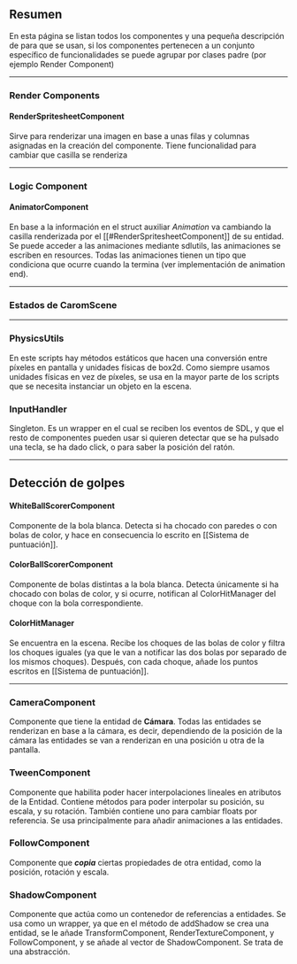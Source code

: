 
## Resumen

En esta página se listan todos los componentes y una pequeña descripción de para que se usan, si los componentes pertenecen a un conjunto específico de funcionalidades se puede agrupar por clases padre (por ejemplo Render Component)

---
### Render Components
#### RenderSpritesheetComponent

Sirve para renderizar una imagen en base a unas filas y columnas asignadas en la creación del componente. Tiene funcionalidad para cambiar que casilla se renderiza

---

### Logic Component

#### AnimatorComponent

En base a la información en el struct auxiliar *Animation* va cambiando la casilla renderizada por el [[#RenderSpritesheetComponent]] de su entidad. Se puede acceder a las animaciones mediante sdlutils, las animaciones se escriben en resources. Todas las animaciones tienen un tipo que condiciona que ocurre cuando la termina (ver implementación de animation end).

---
### Estados de CaromScene

---

### PhysicsUtils

En este scripts hay métodos estáticos que hacen una conversión entre píxeles en pantalla y unidades físicas de box2d. Como siempre usamos unidades físicas en vez de píxeles, se usa en la mayor parte de los scripts que se necesita instanciar un objeto en la escena.

### InputHandler

Singleton. Es un wrapper en el cual se reciben los eventos de SDL, y que el resto de componentes pueden usar si quieren detectar que se ha pulsado una tecla, se ha dado click, o para saber la posición del ratón.


---
## Detección de golpes


#### WhiteBallScorerComponent

Componente de la bola blanca. Detecta si ha chocado con paredes o con bolas de color, y hace en consecuencia lo escrito en [[Sistema de puntuación]]. 

#### ColorBallScorerComponent

Componente de bolas distintas a la bola blanca. Detecta únicamente si ha chocado con bolas de color, y si ocurre, notifican al ColorHitManager del choque con la bola correspondiente.

#### ColorHitManager

Se encuentra en la escena. Recibe los choques de las bolas de color y filtra los choques iguales (ya que le van a notificar las dos bolas por separado de los mismos choques). Después, con cada choque, añade los puntos escritos en [[Sistema de puntuación]].

---
### CameraComponent

Componente que tiene la entidad de **Cámara**. Todas las entidades se renderizan en base a la cámara, es decir, dependiendo de la posición de la cámara las entidades se van a renderizan en una posición u otra de la pantalla.

### TweenComponent

Componente que habilita poder hacer interpolaciones lineales en atributos de la Entidad. Contiene métodos para poder interpolar su posición, su escala, y su rotación. También contiene uno para cambiar floats por referencia. 
Se usa principalmente para añadir animaciones a las entidades.

### FollowComponent

Componente que ***copia*** ciertas propiedades de otra entidad, como la posición, rotación y escala. 

### ShadowComponent

Componente que actúa como un contenedor de referencias a entidades. Se usa como un wrapper, ya que en el método de addShadow se crea una entidad, se le añade TransformComponent, RenderTextureComponent, y FollowComponent, y se añade al vector de ShadowComponent. Se trata de una abstracción.

